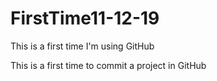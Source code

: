 # FirstTime11-12-19
This is a first time I'm using GitHub



This is a first time to commit a project in GitHub
